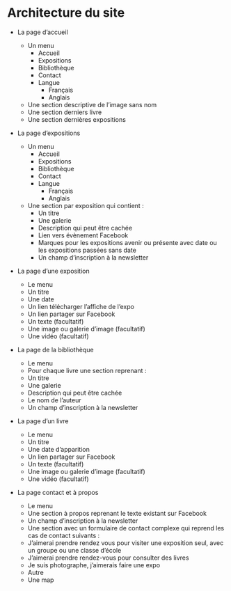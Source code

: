 # Architecture du site

* La page d’accueil
    *	Un menu
        *	Accueil
        *	Expositions
        *	Bibliothèque
        *	Contact
        *	Langue
            *	Français
            *	Anglais
    *	Une section descriptive de l’image sans nom
    *	Une section derniers livre
    *	Une section dernières expositions
* La page d’expositions
    *	Un menu
        *	Accueil
        *	Expositions  
        *	Bibliothèque
        *	Contact
        *	Langue
            *	Français
            *	Anglais
    *	Une section par exposition qui contient :
        *	Un titre
        *	Une galerie
        *	Description qui peut être cachée
        *	Lien vers évènement Facebook
        *	Marques pour les expositions avenir ou présente avec date ou les expositions passées sans date
        *	Un champ d’inscription à la newsletter
* La page d’une exposition
    *	Le menu
    *	Un titre
    *	Une date
    *	Un lien télécharger l’affiche de l’expo
    *	Un lien partager sur Facebook
    *	Un texte (facultatif)
    *	Une image ou galerie d’image (facultatif)
    *	Une vidéo (facultatif)
 
* La page de la bibliothèque
    *	Le menu
    *	Pour chaque livre une section reprenant :
    *	Un titre
    *	Une galerie
    *	Description qui peut être cachée
    *	Le nom de l’auteur
    *	Un champ d’inscription à la newsletter

* La page d’un livre
    *	Le menu
    *	Un titre
    *	Une date d’apparition
    *	Un lien partager sur Facebook
    *	Un texte (facultatif)
    *	Une image ou galerie d’image (facultatif)
    *	Une vidéo (facultatif)
* La page contact et à propos
    *	Le menu
    *	Une section à propos reprenant le texte existant sur Facebook
    *	Un champ d’inscription à la newsletter
    *	Une section avec un formulaire de contact complexe qui reprend les cas de contact suivants :
    *	J’aimerai prendre rendez vous pour visiter une exposition seul, avec un groupe ou une classe d’école
    *	J’aimerai prendre rendez-vous pour consulter des livres
    *	Je suis photographe, j’aimerais faire une expo
    *	Autre
    *	Une map

